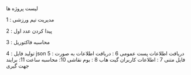 لیست پروژه ها

1 : مدیریت تیم ورزشی

2 : پیدا کردن عدد اول

3 : محاسبه فاکتوریل

4 : تولید فایل json
5 : دریافت اطلاعات پست عمومی
6 : دریافت اطلاعات به صورت فایل متنی
7 : اطلاعات کاربران گیت هاب
8 : بوم نقاشی
10: محاسبه ساعت
11: برایند جهت گیری